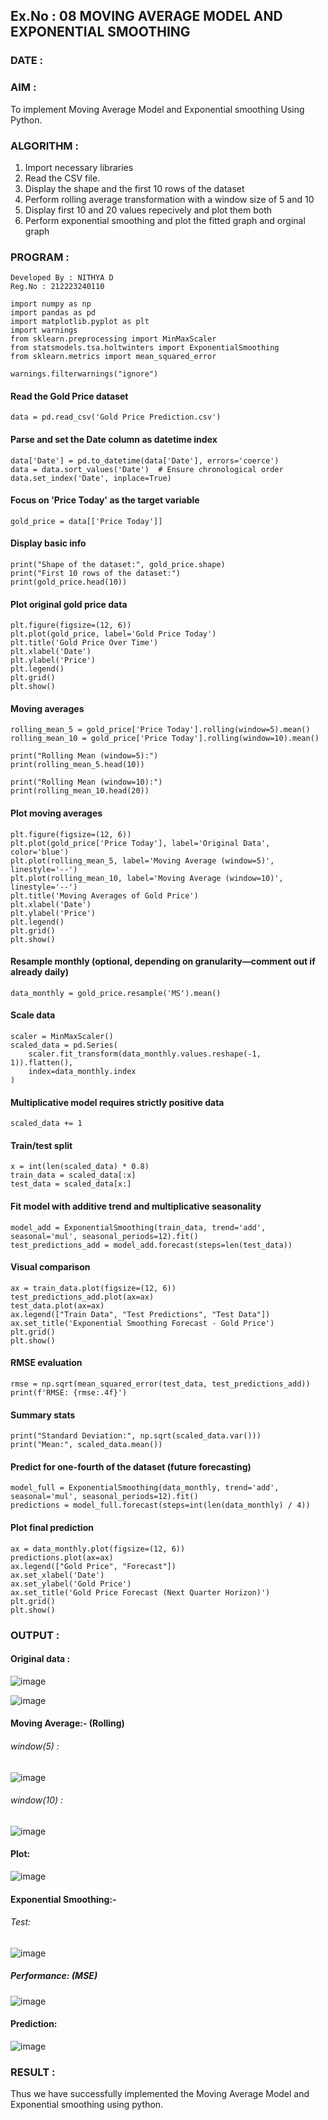 ## Ex.No : 08 MOVING AVERAGE MODEL AND EXPONENTIAL SMOOTHING
### DATE :

### AIM :
To implement Moving Average Model and Exponential smoothing Using Python.

### ALGORITHM :
1. Import necessary libraries
2. Read the CSV file.
3. Display the shape and the first 10 rows of the dataset
4. Perform rolling average transformation with a window size of 5 and 10
5. Display first 10 and 20 values repecively and plot them both
6. Perform exponential smoothing and plot the fitted graph and orginal graph

### PROGRAM :
```
Developed By : NITHYA D
Reg.No : 212223240110
```
```
import numpy as np
import pandas as pd
import matplotlib.pyplot as plt
import warnings
from sklearn.preprocessing import MinMaxScaler
from statsmodels.tsa.holtwinters import ExponentialSmoothing
from sklearn.metrics import mean_squared_error

warnings.filterwarnings("ignore")
```
#### Read the Gold Price dataset
```
data = pd.read_csv('Gold Price Prediction.csv')
```
#### Parse and set the Date column as datetime index
```
data['Date'] = pd.to_datetime(data['Date'], errors='coerce')
data = data.sort_values('Date')  # Ensure chronological order
data.set_index('Date', inplace=True)
```
#### Focus on 'Price Today' as the target variable
```
gold_price = data[['Price Today']]
```
#### Display basic info
```
print("Shape of the dataset:", gold_price.shape)
print("First 10 rows of the dataset:")
print(gold_price.head(10))
```
#### Plot original gold price data
```
plt.figure(figsize=(12, 6))
plt.plot(gold_price, label='Gold Price Today')
plt.title('Gold Price Over Time')
plt.xlabel('Date')
plt.ylabel('Price')
plt.legend()
plt.grid()
plt.show()
```
#### Moving averages
```
rolling_mean_5 = gold_price['Price Today'].rolling(window=5).mean()
rolling_mean_10 = gold_price['Price Today'].rolling(window=10).mean()

print("Rolling Mean (window=5):")
print(rolling_mean_5.head(10))

print("Rolling Mean (window=10):")
print(rolling_mean_10.head(20))
```
#### Plot moving averages
```
plt.figure(figsize=(12, 6))
plt.plot(gold_price['Price Today'], label='Original Data', color='blue')
plt.plot(rolling_mean_5, label='Moving Average (window=5)', linestyle='--')
plt.plot(rolling_mean_10, label='Moving Average (window=10)', linestyle='--')
plt.title('Moving Averages of Gold Price')
plt.xlabel('Date')
plt.ylabel('Price')
plt.legend()
plt.grid()
plt.show()
```
#### Resample monthly (optional, depending on granularity—comment out if already daily)
```
data_monthly = gold_price.resample('MS').mean()
```
#### Scale data
```
scaler = MinMaxScaler()
scaled_data = pd.Series(
    scaler.fit_transform(data_monthly.values.reshape(-1, 1)).flatten(),
    index=data_monthly.index
)
```
#### Multiplicative model requires strictly positive data
```
scaled_data += 1
```
#### Train/test split
```
x = int(len(scaled_data) * 0.8)
train_data = scaled_data[:x]
test_data = scaled_data[x:]
```
#### Fit model with additive trend and multiplicative seasonality
```
model_add = ExponentialSmoothing(train_data, trend='add', seasonal='mul', seasonal_periods=12).fit()
test_predictions_add = model_add.forecast(steps=len(test_data))
```
#### Visual comparison
```
ax = train_data.plot(figsize=(12, 6))
test_predictions_add.plot(ax=ax)
test_data.plot(ax=ax)
ax.legend(["Train Data", "Test Predictions", "Test Data"])
ax.set_title('Exponential Smoothing Forecast - Gold Price')
plt.grid()
plt.show()
```
#### RMSE evaluation
```
rmse = np.sqrt(mean_squared_error(test_data, test_predictions_add))
print(f'RMSE: {rmse:.4f}')
```
#### Summary stats
```
print("Standard Deviation:", np.sqrt(scaled_data.var()))
print("Mean:", scaled_data.mean())
```
#### Predict for one-fourth of the dataset (future forecasting)
```
model_full = ExponentialSmoothing(data_monthly, trend='add', seasonal='mul', seasonal_periods=12).fit()
predictions = model_full.forecast(steps=int(len(data_monthly) / 4))
```
#### Plot final prediction
```
ax = data_monthly.plot(figsize=(12, 6))
predictions.plot(ax=ax)
ax.legend(["Gold Price", "Forecast"])
ax.set_xlabel('Date')
ax.set_ylabel('Gold Price')
ax.set_title('Gold Price Forecast (Next Quarter Horizon)')
plt.grid()
plt.show()

```

### OUTPUT :
#### Original data :
![image](https://github.com/user-attachments/assets/d0b81f70-adba-425b-b1ce-668f697d85ce)

![image](https://github.com/user-attachments/assets/8230523b-1b98-4b57-85ff-b2457f35aa3c)

#### Moving Average:- (Rolling) 
###### window(5) :
![image](https://github.com/user-attachments/assets/ef2b3cbe-b664-45fb-a4d7-daeb4484ac26)
###### window(10) :
![image](https://github.com/user-attachments/assets/31d5ac24-20c1-44a8-bede-c99b3b772b75)

#### Plot:
![image](https://github.com/user-attachments/assets/083398d9-0911-4a46-9053-637f179e73a6)

#### Exponential Smoothing:-
###### Test:
![image](https://github.com/user-attachments/assets/9ac94ca8-b1b4-4577-b964-e10b00d600d7)

##### Performance: (MSE)

![image](https://github.com/user-attachments/assets/3028f063-9235-442c-a328-b14cb182d646)

#### Prediction:
![image](https://github.com/user-attachments/assets/e8e512e6-c17f-466e-b78a-98f793b5897c)

### RESULT :
Thus we have successfully implemented the Moving Average Model and Exponential smoothing using python.
